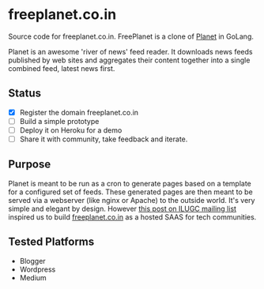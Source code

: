 # freeplanet.co.in

Source code for freeplanet.co.in. FreePlanet is a clone of [Planet](http://www.planetplanet.org/) in GoLang.

Planet is an awesome 'river of news' feed reader. It downloads news feeds published by web sites and aggregates their content together into a single combined feed, latest news first.

## Status
- [x] Register the domain freeplanet.co.in
- [ ] Build a simple prototype
- [ ] Deploy it on Heroku for a demo
- [ ] Share it with community, take feedback and iterate.

## Purpose
Planet is meant to be run as a cron to generate pages based on a template for a configured set of feeds. These generated pages are then meant to be served via a webserver (like nginx or Apache) to the outside world. It's very simple and elegant by design. However [this post on ILUGC mailing list](https://www.freelists.org/post/ilugc/Thinking-on-a-hosted-planet-solution-share-your-thoughts) inspired us to build [freeplanet.co.in](http://freeplanet.co.in) as a hosted SAAS for tech communities.

## Tested Platforms
- Blogger
- Wordpress
- Medium
